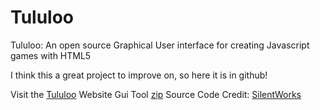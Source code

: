 Tululoo
=======

Tululoo: An open source Graphical User interface for creating Javascript games with HTML5

I think this a great project to improve on, so here it is in github!

Visit the [Tululoo](http://tululoo.com/) Website
Gui Tool [zip](https://www.dropbox.com/s/swrem0ls8p34280/tululoo130.zip?dl=0)
Source Code Credit: [SilentWorks](http://www.silentworks.com)

